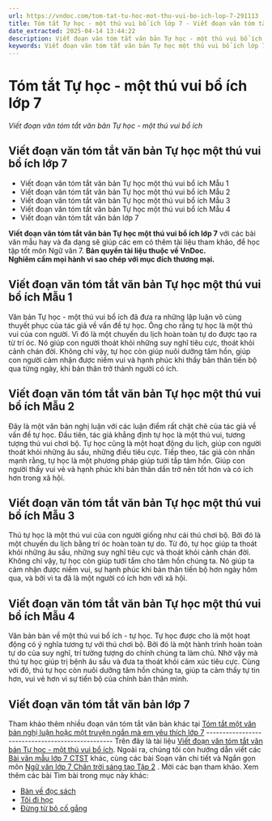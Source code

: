 ```yaml
---
url: https://vndoc.com/tom-tat-tu-hoc-mot-thu-vui-bo-ich-lop-7-291113
title: Tóm tắt Tự học - một thú vui bổ ích lớp 7 - Viết đoạn văn tóm tắt văn bản Tự học - một thú vui bổ ích - VnDoc.com
date_extracted: 2025-04-14 13:44:22
description: Viết đoạn văn tóm tắt văn bản Tự học - một thú vui bổ ích lớp 7 được biên soạn nhằm giúp các em HS đạt kết quả tốt trong quá trình làm bài tập và học tập môn Ngữ văn lớp 7.
keywords: Viết đoạn văn tóm tắt văn bản Tự học một thú vui bổ ích lớp 7,Tóm tắt Tự học một thú vui bổ ích,Viết đoạn văn tóm tắt văn bản Tự học một thú vui bổ ích,Tóm tắt nội dung văn bản Tự học một thú vui bổ ích,Tóm tắt Tự học một thú vui bổ ích lớp 7,viết đoạn văn tóm tắt Tự học một thú vui bổ ích,đoạn văn tóm tắt Tự học một thú vui bổ ích,tóm tắt văn bản Tự học một thú vui bổ ích,đoạn văn tóm tắt văn bản Một ngày của Tự học một thú vui bổ ích,viết đoạn văn tóm tắt văn bản lớp 7,tóm tắt văn bản
---
```


# Tóm tắt Tự học - một thú vui bổ ích lớp 7
 _Viết đoạn văn tóm tắt văn bản Tự học - một thú vui bổ ích_
## **Viết đoạn văn tóm tắt văn bản Tự học một thú vui bổ ích lớp 7**
  * Viết đoạn văn tóm tắt văn bản Tự học một thú vui bổ ích Mẫu 1
  * Viết đoạn văn tóm tắt văn bản Tự học một thú vui bổ ích Mẫu 2
  * Viết đoạn văn tóm tắt văn bản Tự học một thú vui bổ ích Mẫu 3
  * Viết đoạn văn tóm tắt văn bản Tự học một thú vui bổ ích Mẫu 4
  * Viết đoạn văn tóm tắt văn bản lớp 7 

**Viết đoạn văn tóm tắt văn bản Tự học một thú vui bổ ích lớp 7** với các bài văn mẫu hay và đa dạng sẽ giúp các em có thêm tài liệu tham khảo, để học tập tốt môn Ngữ văn 7.
**Bản quyền tài liệu thuộc về VnDoc.  
Nghiêm cấm mọi hành vi sao chép với mục đích thương mại.**
## **Viết đoạn văn tóm tắt văn bản Tự học một thú vui bổ ích Mẫu 1**
Văn bản Tự học - một thú vui bổ ích đã đưa ra những lập luận vô cùng thuyết phục của tác giả về vấn đề tự học. Ông cho rằng tự học là một thú vui của con người. Vì đó là một chuyến du lịch hoàn toàn tự do được tạo ra từ trí óc. Nó giúp con người thoát khỏi những suy nghĩ tiêu cực, thoát khỏi cảnh chán đời. Không chỉ vậy, tự học còn giúp nuôi dưỡng tâm hồn, giúp con người cảm nhận được niềm vui và hạnh phúc khi thấy bản thân tiến bộ qua từng ngày, khi bản thân trở thành người có ích.
## **Viết đoạn văn tóm tắt văn bản Tự học một thú vui bổ ích Mẫu 2**
Đây là một văn bản nghị luận với các luận điểm rất chặt chẽ của tác giả về vấn đề tự học. Đầu tiên, tác giả khẳng định tự học là một thú vui, tương tượng thú vui chơi bộ. Tự học cũng là một hoạt động du lịch, giúp con người thoát khỏi những âu sầu, những điều tiêu cực. Tiếp theo, tác giả còn nhấn mạnh rằng, tự học là một phương pháp giúp tưới tắp tâm hồn. Giúp con người thấy vui vẻ và hạnh phúc khi bản thân dần trở nên tốt hơn và có ích hơn trong xã hội.
## **Viết đoạn văn tóm tắt văn bản Tự học một thú vui bổ ích Mẫu 3**
Thú tự học là một thú vui của con người giống như cái thú chơi bộ. Bởi đó là một chuyến du lịch bằng trí óc hoàn toàn tự do. Từ đó, tự học giúp ta thoát khỏi những âu sầu, những suy nghĩ tiêu cực và thoát khỏi cảnh chán đời. Không chỉ vậy, tự học còn giúp tưới tắm cho tâm hồn chúng ta. Nó giúp ta cảm nhận được niềm vui, sự hạnh phúc khi bản thân tiến bộ hơn ngày hôm qua, và bởi vì ta đã là một người có ích hơn với xã hội.
## **Viết đoạn văn tóm tắt văn bản Tự học một thú vui bổ ích Mẫu 4**
Văn bản bàn về một thú vui bổ ích - tự học. Tự học được cho là một hoạt động có ý nghĩa tương tự với thú chơi bộ. Bởi đó là một hành trình hoàn toàn tự do của suy nghĩ, trí tưởng tượng do chính chúng ta làm chủ. Nhờ vậy mà thú tự học giúp trị bệnh âu sầu và đưa ta thoát khỏi cảm xúc tiêu cực. Cùng với đó, thú tự học còn nuôi dưỡng tâm hồn chúng ta, giúp ta cảm thấy tự tin hơn, vui vẻ hơn vì sự tiến bộ của chính bản thân mình.
## **Viết đoạn văn tóm tắt văn bản lớp 7**
Tham khảo thêm nhiều đoạn văn tóm tắt văn bản khác tại [Tóm tắt một văn bản nghị luận hoặc một truyện ngắn mà em yêu thích lớp 7](<https://vndoc.com/viet-doan-van-tom-tat-van-ban-lop-7-291104>)
\-------------------------------------------------
Trên đây là tài liệu [Viết đoạn văn tóm tắt văn bản Tự học - một thú vui bổ ích](<https://vndoc.com/tom-tat-tu-hoc-mot-thu-vui-bo-ich-lop-7-291113>). Ngoài ra, chúng tôi còn hướng dẫn viết các [Bài văn mẫu lớp 7 CTST](<https://vndoc.com/van-mau-lop-7ctst>) khác, cùng các bài Soạn văn chi tiết và Ngắn gọn môn [Ngữ văn lớp 7 Chân trời sáng tạo Tập 2](<https://vndoc.com/ngu-van-7-ctst-tap2>) . Mời các bạn tham khảo.
Xem thêm các bài Tìm bài trong mục này khác:
  * [Bàn về đọc sách](</tom-tat-ban-ve-doc-sach-lop-7-291114>)
  * [Tôi đi học](</tom-tat-toi-di-hoc-lop-7-291116>)
  * [Đừng từ bỏ cố gắng](</tom-tat-dung-tu-bo-co-gang-lop-7-291118>)

